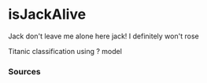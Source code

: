 # isJackAlive

Jack don't leave me alone here jack!
I definitely won't rose

Titanic classification using ? model



### Sources
